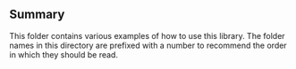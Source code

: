 ## Summary

This folder contains various examples of how to use this library. The folder names in this directory
are prefixed with a number to recommend the order in which they should be read.
